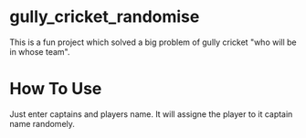 # gully_cricket_randomise
This is a fun project which solved a big problem of gully cricket "who will be in whose team". 
# How To Use
Just enter captains and players name. It will assigne the player to it captain name randomely.
